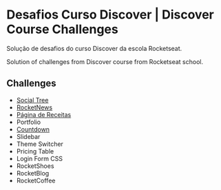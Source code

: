 # Desafios Curso Discover | Discover Course Challenges

Solução de desafios do curso Discover da escola Rocketseat.  

Solution of challenges from Discover course from Rocketseat school. 

## Challenges

* [Social Tree](https://jeadamek.github.io/discover-desafios/social-tree)
* [RocketNews](https://jeadamek.github.io/discover-desafios/rocketNews/index.html)
* [Página de Receitas](https://jeadamek.github.io/discover-desafios/pagina-de-receita)
* Portfolio
* [Countdown](https://jeadamek.github.io/discover-desafios/countdown)
* Slidebar
* Theme Switcher
* Pricing Table
* Login Form CSS
* RocketShoes
* RocketBlog
* RocketCoffee
